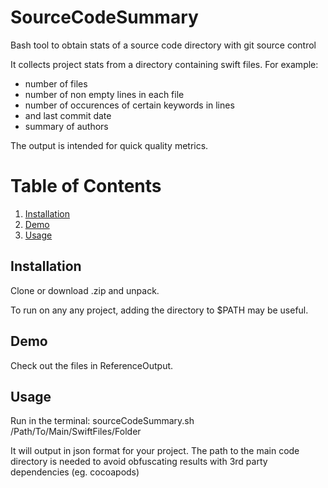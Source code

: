 # SourceCodeSummary
Bash tool to obtain stats of a source code directory with git source control

It collects project stats from a directory containing swift files. For example:
- number of files
- number of non empty lines in each file
- number of occurences of certain keywords in lines
- and last commit date
- summary of authors

The output is intended for quick quality metrics.

# Table of Contents
1. [Installation](#Installation)
2. [Demo](#Demo)
3. [Usage](#Usage)

## Installation
Clone or download .zip and unpack.

To run on any any project, adding the directory to $PATH may be useful.

## Demo
Check out the files in ReferenceOutput.

## Usage
Run in the terminal:
sourceCodeSummary.sh /Path/To/Main/SwiftFiles/Folder

It will output in json format for your project.
The path to the main code directory is needed to avoid obfuscating results with 3rd party dependencies (eg. cocoapods)

